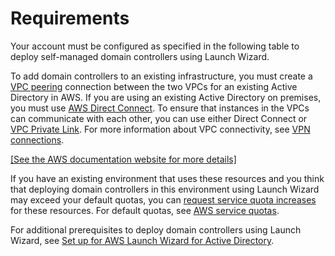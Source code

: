 # Requirements<a name="launch-wizard-ad-requirements"></a>

Your account must be configured as specified in the following table to deploy self\-managed domain controllers using Launch Wizard\.

To add domain controllers to an existing infrastructure, you must create a [VPC peering](https://docs.aws.amazon.com/vpc/latest/peering/what-is-vpc-peering.html) connection between the two VPCs for an existing Active Directory in AWS\. If you are using an existing Active Directory on premises, you must use [AWS Direct Connect](https://docs.aws.amazon.com/directconnect/latest/UserGuide/Welcome.html)\. To ensure that instances in the VPCs can communicate with each other, you can use either Direct Connect or [VPC Private Link](https://docs.aws.amazon.com/vpc/latest/userguide/endpoint-services-overview.html)\. For more information about VPC connectivity, see [VPN connections](https://docs.aws.amazon.com/vpc/latest/userguide/vpn-connections.html)\.

[\[See the AWS documentation website for more details\]](http://docs.aws.amazon.com/launchwizard/latest/userguide/launch-wizard-ad-requirements.html)

If you have an existing environment that uses these resources and you think that deploying domain controllers in this environment using Launch Wizard may exceed your default quotas, you can [request service quota increases](https://console.aws.amazon.com/servicequotas) for these resources\. For default quotas, see [AWS service quotas](https://docs.aws.amazon.com/general/latest/gr/aws_service_limits.html)\.

For additional prerequisites to deploy domain controllers using Launch Wizard, see [Set up for AWS Launch Wizard for Active Directory](launch-wizard-ad-setting-up.md)\. 